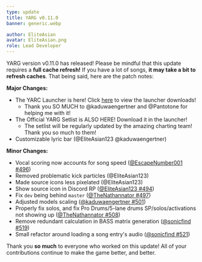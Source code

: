 ```yaml
---
type: update
title: YARG v0.11.0
banner: generic.webp

author: EliteAsian
avatar: EliteAsian.png
role: Lead Developer
---
```


YARG version v0.11.0 has released! Please be mindful that this update requires a **full cache refresh!** If you have a lot of songs, **it may take a bit to refresh caches**. That being said, here are the patch notes:

**Major Changes:**
 
 * The YARC Launcher is here! Click [here](https://github.com/YARC-Official/YARC-Launcher/releases) to view the launcher downloads!
   * Thank you SO MUCH to @kaduwaengertner and @Pantotone for helping me with it!
 * The Official YARG Setlist is ALSO HERE! Download it in the launcher!
   * The setlist will be regularly updated by the amazing charting team! Thank you so much to them! 
 * Customizable lyric bar (@EliteAsian123 @kaduwaengertner) 

**Minor Changes:**
 
 * Vocal scoring now accounts for song speed ([@EscapeNumber001 #496](https://github.com/YARC-Official/YARG/pull/496))
 * Removed problematic kick particles (@EliteAsian123)
 * Made source icons less pixelated (@EliteAsian123)
 * Show source icon in Discord RP ([@EliteAsian123 #494](https://github.com/YARC-Official/YARG/pull/494))
 * Fix `dev` being behind `master` ([@TheNathannator #497](https://github.com/YARC-Official/YARG/pull/497))
 * Adjusted models scaling ([@kaduwaengertner #501](https://github.com/YARC-Official/YARG/pull/501))
 * Properly fix solos, and fix Pro Drums/5-lane drums SP/solos/activations not showing up ([@TheNathannator #508](https://github.com/YARC-Official/YARG/pull/508))
 * Remove redundant calculation in BASS matrix generation ([@sonicfind #519](https://github.com/YARC-Official/YARG/pull/519))
 * Small refactor around loading a song entry's audio ([@sonicfind #521](https://github.com/YARC-Official/YARG/pull/521))

Thank you **so much** to everyone who worked on this update! All of your contributions continue to make the game better, and better.
